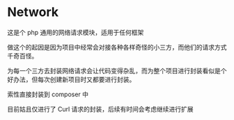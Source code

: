 # Network

这是个 php 通用的网络请求模块，适用于任何框架

做这个的起因是因为项目中经常会对接各种各样奇怪的小三方，而他们的请求方式千奇百怪。

为每一个三方去封装网络请求会让代码变得杂乱，而为整个项目进行封装看似是个好办法，但每次创建新项目时又都要进行封装。

索性直接封装到 composer 中

目前姑且仅进行了 Curl 请求的封装，后续有时间会考虑继续进行扩展